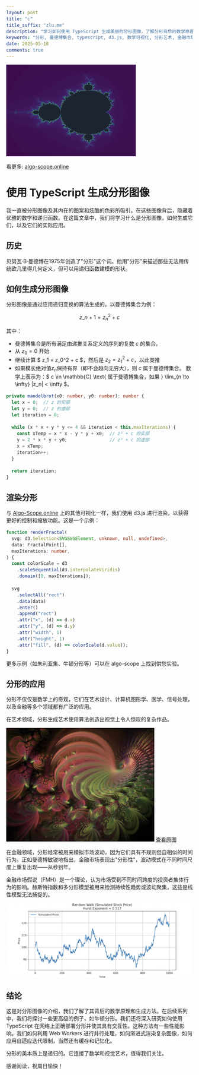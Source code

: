 ```yaml
---
layout: post
title: "c"
title_suffix: "zlu.me"
description: "学习如何使用 TypeScript 生成美丽的分形图像，了解分形背后的数学原理，探索其在艺术、金融等领域的实际应用。"
keywords: "分形, 曼德博集合, typescript, d3.js, 数学可视化, 分形艺术, 金融市场, 赫斯特指数"
date: 2025-05-18
comments: true
---
```


![fractal-mandel-brot](/assets/images/uploads/fractals-mandelbrot.png)

看更多: [algo-scope.online](https://www.algo-scape.online/fractals)

# 使用 TypeScript 生成分形图像

我一直被分形图像及其内在的图案和炫酷的色彩所吸引。在这些图像背后，隐藏着优雅的数学和递归函数。在这篇文章中，我们将学习什么是分形图像，如何生成它们，以及它们的实际应用。

## 历史

贝努瓦·B·曼德博在1975年创造了"分形"这个词。他用"分形"来描述那些无法用传统欧几里得几何定义，但可以用递归函数建模的形状。

## 如何生成分形图像

分形图像是通过应用递归变换的算法生成的。以曼德博集合为例：

$$ z\_{n+1} = z_n^2 + c $$

其中：

- 曼德博集合是所有满足由递推关系定义的序列的复数 $c$ 的集合。
- 从 $z_0 = 0$ 开始
- 继续计算 $ z_1 = z_0^2 + c $，然后是 $z_2 = z_1^2 + c$，以此类推
- 如果模长绝对值$z_n$保持有界（即不会趋向无穷大），则 $c$ 属于曼德博集合。
  数学上表示为：$ c \in \mathbb{C} \text{ 属于曼德博集合，如果 } \lim\_{n \to \infty} |z_n| < \infty $。

```typescript
private mandelbrot(x0: number, y0: number): number {
  let x = 0;  // z 的实部
  let y = 0;  // z 的虚部
  let iteration = 0;

  while (x * x + y * y <= 4 && iteration < this.maxIterations) {
    const xTemp = x * x - y * y + x0;  // z² + c 的实部
    y = 2 * x * y + y0;                // z² + c 的虚部
    x = xTemp;
    iteration++;
  }

  return iteration;
}
```

## 渲染分形

与 [Algo-Scope.online](https://algo-scope.online) 上的其他可视化一样，我们使用 d3.js 进行渲染，以获得更好的控制和缩放功能。这是一个示例：

```typescript
function renderFractal(
  svg: d3.Selection<SVGSVGElement, unknown, null, undefined>,
  data: FractalPoint[],
  maxIterations: number,
) {
  const colorScale = d3
    .scaleSequential(d3.interpolateViridis)
    .domain([0, maxIterations]);

  svg
    .selectAll("rect")
    .data(data)
    .enter()
    .append("rect")
    .attr("x", (d) => d.x)
    .attr("y", (d) => d.y)
    .attr("width", 1)
    .attr("height", 1)
    .attr("fill", (d) => colorScale(d.value));
}
```

更多示例（如朱利亚集、牛顿分形等）可以在 algo-scope 上找到供您实验。

## 分形的应用

分形不仅仅是数学上的奇观，它们在艺术设计、计算机图形学、医学、信号处理，以及金融等多个领域都有广泛的应用。

在艺术领域，分形生成艺术使用算法创造出视觉上令人惊叹的复杂作品。

![3-D Fractal by Babymilk](/assets/images/uploads/babymilk-fractal.png)
[查看原图](https://www.deviantart.com/babymik/art/uhm-63065658)

在金融领域，分形经常被用来模拟市场波动，因为它们具有不规则但自相似的时间行为。正如曼德博敏锐地指出，金融市场表现出"分形性"，波动模式在不同时间尺度上重复出现——从秒到年。

金融市场假说（FMH）是一个理论，认为市场受到不同时间跨度的投资者集体行为的影响。赫斯特指数和多分形模型被用来检测持续性趋势或波动聚集，这些是线性模型无法捕捉的。

![fractal-hurst-exponent-zlu-me-algo-scape-online](/assets/images/uploads/fractal-hurst-exp.png)

## 结论

这是对分形图像的介绍，我们了解了其背后的数学原理和生成方法。在后续系列中，我们将探讨一些更高级的例子，如牛顿分形。我们还将深入研究如何使用 TypeScript 在网络上正确部署分形并使其具有交互性。这种方法有一些性能影响。我们如何利用 Web Workers 进行并行处理，如何渐进式渲染复杂图像，如何应用自适应迭代限制，当然还有缓存和记忆化。

分形的美本质上是递归的。它连接了数学和视觉艺术，值得我们关注。

感谢阅读，祝周日愉快！ 